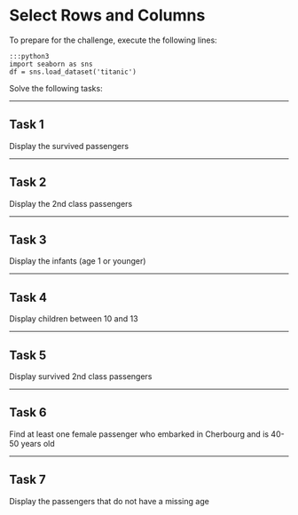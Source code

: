 
# Select Rows and Columns

To prepare for the challenge, execute the following lines:

    :::python3
    import seaborn as sns
    df = sns.load_dataset('titanic')

Solve the following tasks:


----

## Task 1
Display the survived passengers

----

## Task 2
Display the 2nd class passengers

----

## Task 3
Display the infants (age 1 or younger)

----

## Task 4
Display children between 10 and 13

----

## Task 5
Display survived 2nd class passengers

----

## Task 6
Find at least one female passenger who embarked in Cherbourg and is 40-50 years old

----

## Task 7
Display the passengers that do not have a missing age
